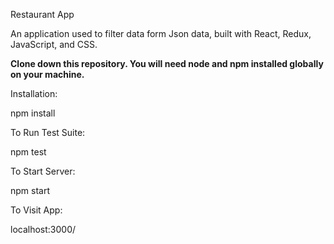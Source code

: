 Restaurant App

An application used to filter data form Json data, built with React, Redux, JavaScript, and CSS.

**Clone down this repository. You will need node and npm installed globally on your machine.**

Installation:

npm install

To Run Test Suite:

npm test

To Start Server:

npm start

To Visit App:

localhost:3000/
